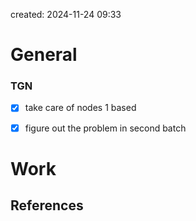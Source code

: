 

created: 2024-11-24 09:33
# General

### TGN
- [x] take care of nodes 1 based
- [x] figure out the problem in second batch


# Work









## References
